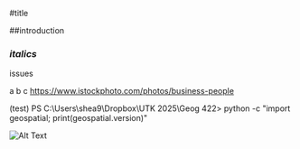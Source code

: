 #title

##introduction


### *italics*

issues

a
b
c
https://www.istockphoto.com/photos/business-people


(test) PS C:\Users\shea9\Dropbox\UTK 2025\Geog 422> python -c "import geospatial; print(geospatial.version)"

![Alt Text](https://iso.500px.com/wp-content/uploads/2015/03/business_cover.jpeg)
